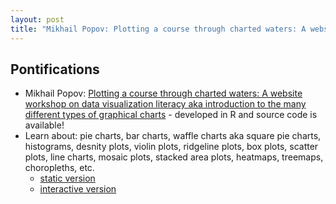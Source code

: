 ```yaml
---
layout: post
title: "Mikhail Popov: Plotting a course through charted waters: A website workshop on data visualization literacy aka introduction to the many different types of graphical charts"
---
```


## Pontifications
 
* Mikhail Popov: [Plotting a course through charted waters: A website workshop on data visualization literacy aka introduction to the many different types of graphical charts](https://blog.wikimedia.org/2018/02/21/data-visualization-literacy-workshop/) - developed in R and source code is available! 
* Learn about: pie charts, bar charts, waffle charts aka square pie charts, histograms, desnity plots, violin plots, ridgeline plots, box plots, scatter plots, line charts, mosaic plots, stacked area plots, heatmaps, treemaps, choropleths, etc.
	* [static version](https://bearloga.github.io/wmf-allhands18/)
	* [interactive version](http://dataviz-literacy.wmflabs.org/)
